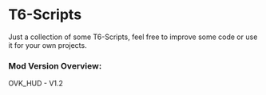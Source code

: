 # T6-Scripts

Just a collection of some T6-Scripts, feel free to improve some code or use it for your own projects.


### Mod Version Overview:

OVK_HUD - V1.2
